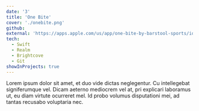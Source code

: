 ```yaml
---
date: '3'
title: 'One Bite'
cover: './onebite.png'
github:
external: 'https://apps.apple.com/us/app/one-bite-by-barstool-sports/id1356660515'
tech:
  - Swift
  - Realm
  - Brightcove
  - Git
showInProjects: true
---
```


Lorem ipsum dolor sit amet, et duo vide dictas neglegentur. Cu intellegebat signiferumque vel. Dicam aeterno mediocrem vel at, pri explicari laboramus ut, eu diam virtute ocurreret mel. Id probo volumus disputationi mei, ad tantas recusabo voluptaria nec.
